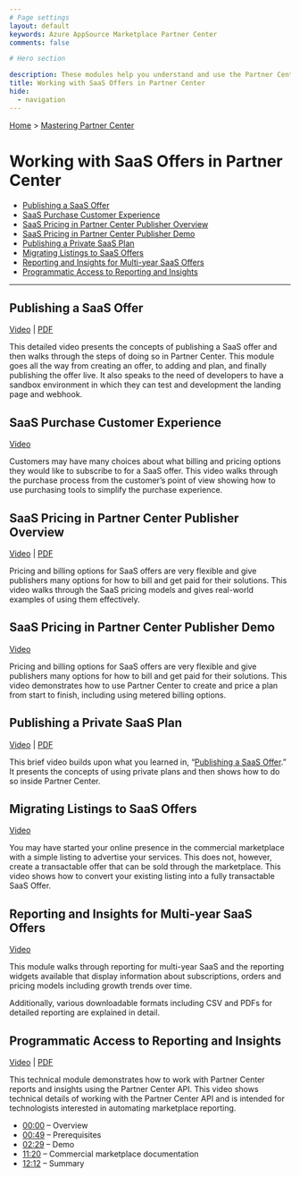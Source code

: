 ```yaml
---
# Page settings
layout: default
keywords: Azure AppSource Marketplace Partner Center
comments: false

# Hero section

description: These modules help you understand and use the Partner Center portal to publish your commercial marketplace offer.
title: Working with SaaS Offers in Partner Center
hide:
  - navigation
---
```


[Home](../index.md) > [Mastering Partner Center](./index.md)

# Working with SaaS Offers in Partner Center

<!-- no toc -->
- [Publishing a SaaS Offer](#publishing-a-saas-offer)
- [SaaS Purchase Customer Experience](#saas-purchase-customer-experience)
- [SaaS Pricing in Partner Center Publisher Overview](#saas-pricing-in-partner-center-publisher-overview)
- [SaaS Pricing in Partner Center Publisher Demo](#saas-pricing-in-partner-center-publisher-demo)
- [Publishing a Private SaaS Plan](#publishing-a-private-saas-plan)
- [Migrating Listings to SaaS Offers](#migrating-listings-to-saas-offers)
- [Reporting and Insights for Multi-year SaaS Offers](#reporting-and-insights-for-multi-year-saas-offers)
- [Programmatic Access to Reporting and Insights](#programmatic-access-to-reporting-and-insights)

---

## Publishing a SaaS Offer

<a target="_blank" href="https://go.microsoft.com/fwlink/?linkid=2196318">Video</a> | [PDF](../saas/pdfs/03.1-Publishing-a-SaaS-Offer.pdf)

This detailed video presents the concepts of publishing a SaaS offer and then walks through the steps of doing so in Partner Center. This module goes all the way from creating an offer, to adding and plan, and finally publishing the offer live. It also speaks to the need of developers to have a sandbox environment in which they can test and development the landing page and webhook.

## SaaS Purchase Customer Experience

<a target="_blank" href="https://go.microsoft.com/fwlink/?linkid=2202782">Video</a>

Customers may have many choices about what billing and pricing options they would like to subscribe to for a SaaS offer. This video walks through the purchase process from the customer’s point of view showing how to use purchasing tools to simplify the purchase experience.

## SaaS Pricing in Partner Center Publisher Overview

<a target="_blank" href="https://go.microsoft.com/fwlink/?linkid=2201523">Video</a> | 
[PDF](../partner-center/pdfs/03.2-saas-pricing-in-partner-center-publisher-overview.pdf)

Pricing and billing options for SaaS offers are very flexible and give publishers many options for how to bill and get paid for their solutions. This video walks through the SaaS pricing models and gives real-world examples of using them effectively.

## SaaS Pricing in Partner Center Publisher Demo

<a target="_blank" href="https://go.microsoft.com/fwlink/?linkid=2201524">Video</a>

Pricing and billing options for SaaS offers are very flexible and give publishers many options for how to bill and get paid for their solutions. This video demonstrates how to use Partner Center to create and price a plan from start to finish, including using metered billing options.

## Publishing a Private SaaS Plan

<a target="_blank" href="https://go.microsoft.com/fwlink/?linkid=2196256">Video</a> | [PDF](../saas/pdfs/03.2-Publishing-Private-SaaS-Plan.pdf)

This brief video builds upon what you learned in, “[Publishing a SaaS Offer](#publishing-a-saas-offer).” It presents the concepts of using private plans and then shows how to do so inside Partner Center.

## Migrating Listings to SaaS Offers

<a target="_blank" href="https://go.microsoft.com/fwlink/?linkid=2196250">Video</a>

You may have started your online presence in the commercial marketplace with a simple listing to advertise your services. This does not, however, create a transactable offer that can be sold through the marketplace. This video shows how to convert your existing listing into a fully transactable SaaS Offer.

## Reporting and Insights for Multi-year SaaS Offers

<a target="_blank" href="https://go.microsoft.com/fwlink/?linkid=2215839">Video</a>

This module walks through reporting for multi-year SaaS and the reporting widgets available that display information about subscriptions, orders and pricing models including growth trends over time.

Additionally, various downloadable formats including CSV and PDFs for detailed reporting are explained in detail.

## Programmatic Access to Reporting and Insights

<a target="_blank" href="https://go.microsoft.com/fwlink/?linkid=2223619">Video</a> | [PDF](./pdfs/03.6-programmatic-access-to-reporting-and-insights.pdf)

This technical module demonstrates how to work with Partner Center reports and insights using the Partner Center API. This video shows technical details of working with the Partner Center API and is intended for technologists interested in automating marketplace reporting.

- <a target="_blank" href="https://www.youtube.com/watch?v=-YEy5VBsSdk&t=0s">00:00</a> – Overview
- <a target="_blank" href="https://www.youtube.com/watch?v=-YEy5VBsSdk&t=49s">00:49</a> – Prerequisites
- <a target="_blank" href="https://www.youtube.com/watch?v=-YEy5VBsSdk&t=149s">02:29</a> – Demo
- <a target="_blank" href="https://www.youtube.com/watch?v=-YEy5VBsSdk&t=680s">11:20</a> – Commercial marketplace documentation
- <a target="_blank" href="https://www.youtube.com/watch?v=-YEy5VBsSdk&t=732s">12:12</a> – Summary
